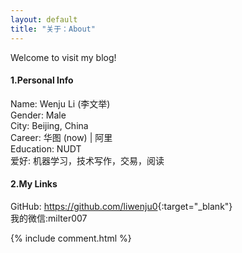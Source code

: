 ```yaml
---
layout: default
title: "关于：About"
---
```

Welcome to visit my blog!

#### 1.Personal Info
Name: Wenju Li (李文举)  
Gender: Male  
City: Beijing, China   
Career: 华图 (now) | 阿里  
Education: NUDT  
爱好: 机器学习，技术写作，交易，阅读  

#### 2.My Links
GitHub: <https://github.com/liwenju0>{:target="_blank"}  
我的微信:milter007


{% include comment.html %}
